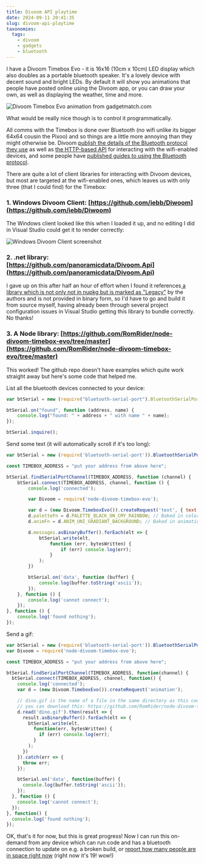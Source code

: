 ```yaml
---
title: Divoom API playtime
date: 2024-09-11 20:41:35
slug: divoom-api-playtime
taxonomies:
  tags:
    - divoom
    - gadgets
    - bluetooth
---
```

I have a Divoom Timebox Evo - it is 16x16 (10cm x 10cm) LED display which also doubles as a portable bluetooth speaker. It's a lovely device with decent sound and bright LEDs. By default it will show you animations that people have posted online using the Divoom app, or you can draw your own, as well as displaying the weather, time and more.

![Divoom Timebox Evo animation from gadgetmatch.com](/blog/2024/09/divoom-animated.gif)

What would be really nice though is to control it programmatically.

All comms with the Timebox is done over Bluetooth (no wifi unlike its bigger 64x64 cousin the Pixoo) and so things are a little more annoying than they might otherwise be. Divoom [publish the details of the Bluetooth protocol they use](https://docin.divoom-gz.com/web/#/5/146) as well as [the HTTP-based API](https://docin.divoom-gz.com/web/#/5/24) for interacting with the wifi-enabled devices, and some people have [published guides to using the Bluetooth protocol](https://github.com/RomRider/node-divoom-timebox-evo/blob/master/PROTOCOL.md).

There are quite a lot of client libraries for interacting with Divoom devices, but most are targeted at the wifi-enabled ones, which leaves us with only three (that I could find) for the Timebox:

### 1. Windows Divoom Client: [https://github.com/iebb/Diwoom](https://github.com/iebb/Diwoom)

The Windows client looked like this when I loaded it up, and no editing I did in Visual Studio could get it to render correctly:

![Windows Divoom Client screenshot](/blog/2024/09/divoom-windows-client-screenshot.png)

### 2. .net library: [https://github.com/panoramicdata/Divoom.Api](https://github.com/panoramicdata/Divoom.Api)

I gave up on this after half an hour of effort when I found it references[ a library which is not only not in nupkg but is marked as "Legacy"](https://github.com/inthehand/32feet/tree/main/Legacy/InTheHand.Net.Personal) by the authors and is not provided in binary form, so I'd have to go and build it from source myself, having already been through several project configuration issues in Visual Studio getting this library to bundle correctly. No thanks!

### 3. A Node library: [https://github.com/RomRider/node-divoom-timebox-evo/tree/master](https://github.com/RomRider/node-divoom-timebox-evo/tree/master)

This worked! The github repo doesn't have examples which quite work straight away but here's some code that helped me.

List all the bluetooth devices connected to your device:

```js
var btSerial = new (require("bluetooth-serial-port").BluetoothSerialPort)();

btSerial.on("found", function (address, name) {
    console.log("found: " + address + " with name " + name);
});

btSerial.inquire();
```

Send some text (it will automatically scroll if it's too long):

```js
var btSerial = new (require('bluetooth-serial-port')).BluetoothSerialPort();

const TIMEBOX_ADDRESS = "put your address from above here";

btSerial.findSerialPortChannel(TIMEBOX_ADDRESS, function (channel) {
    btSerial.connect(TIMEBOX_ADDRESS, channel, function () {
        console.log('connected');

        var Divoom = require('node-divoom-timebox-evo');

        var d = (new Divoom.TimeboxEvo()).createRequest('text', { text: "(¬_¬)" });
        d.paletteFn = d.PALETTE_BLACK_ON_CMY_RAINBOW; // Baked in color palette, but you can define your own
        d.animFn = d.ANIM_UNI_GRADIANT_BACKGROUND; // Baked in animation, but you can define your own

        d.messages.asBinaryBuffer().forEach(elt => {
            btSerial.write(elt,
                function (err, bytesWritten) {
                    if (err) console.log(err);
                }
            );
        })

        btSerial.on('data', function (buffer) {
            console.log(buffer.toString('ascii'));
        });
    }, function () {
        console.log('cannot connect');
    });
}, function () {
    console.log('found nothing');
});
```

Send a gif:

```js
var btSerial = new (require('bluetooth-serial-port')).BluetoothSerialPort();
var Divoom = require('node-divoom-timebox-evo');

const TIMEBOX_ADDRESS = "put your address from above here";

btSerial.findSerialPortChannel(TIMEBOX_ADDRESS, function(channel) {
  btSerial.connect(TIMEBOX_ADDRESS, channel, function() {
    console.log('connected');
    var d = (new Divoom.TimeboxEvo()).createRequest('animation');

    // dino.gif is the name of a file in the same directory as this code
    // you can download this: https://github.com/RomRider/node-divoom-timebox-evo/blob/master/test/inputs/dino.gif
    d.read('dino.gif').then(result => {
      result.asBinaryBuffer().forEach(elt => {
        btSerial.write(elt,
          function(err, bytesWritten) {
            if (err) console.log(err);
          }
        );
      })
    }).catch(err => {
      throw err;
    });

    btSerial.on('data', function(buffer) {
      console.log(buffer.toString('ascii'));
    });
  }, function () {
    console.log('cannot connect');
  });
}, function() {
  console.log('found nothing');
});
```

OK, that's it for now, but this is great progress! Now I can run this on-demand from any device which can run code and has a bluetooth connection to update on e.g. a broken build, or [report how many people are in space right now](https://philwilson.org/blog/2024/03/reanimating-a-little-printer-project/) (right now it's 19! wow!)